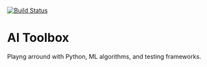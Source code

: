 [![Build Status](https://app.travis-ci.com/charest/ml-sandbox.svg?token=ZamyLZvjYu8QLAnRFM33&branch=main)](https://app.travis-ci.com/charest/ml-sandbox)

# AI Toolbox

Playng arround with Python, ML algorithms, and testing frameworks.
